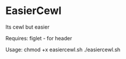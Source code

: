 # EasierCewl
Its cewl but easier


Requires:
figlet - for header

Usage:
chmod +x easiercewl.sh
./easiercewl.sh
